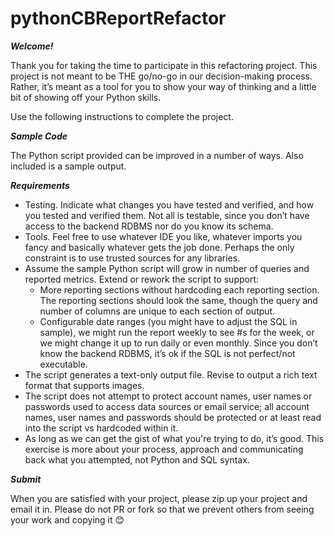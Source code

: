 # pythonCBReportRefactor

***Welcome!***

Thank you for taking the time to participate in this refactoring project.  This project is not meant to be THE go/no-go in our decision-making process.  Rather, it’s meant as a tool for you to show your way of thinking and a little bit of showing off your Python skills.

Use the following instructions to complete the project.  

***Sample Code***

The Python script provided can be improved in a number of ways.  Also included is a sample output.

***Requirements***

- Testing.  Indicate what changes you have tested and verified, and how you tested and verified them.  Not all is testable, since you don’t have access to the backend RDBMS nor do you know its schema.
- Tools.  Feel free to use whatever IDE you like, whatever imports you fancy and basically whatever gets the job done.  Perhaps the only constraint is to use trusted sources for any libraries.
- Assume the sample Python script will grow in number of queries and reported metrics.  Extend or rework the script to support:
  - More reporting sections without hardcoding each reporting section.  The reporting sections should look the same, though the query and number of columns are unique to each section of output.
  - Configurable date ranges (you might have to adjust the SQL in sample), we might run the report weekly to see #s for the week, or we might change it up to run daily or even monthly.   Since you don’t know the backend RDBMS, it’s ok if the SQL is not perfect/not executable.  
- The script generates a text-only output file.  Revise to output a rich text format that supports images.
- The script does not attempt to protect account names, user names or passwords used to access data sources or email service; all account names, user names and passwords should be protected or at least read into the script vs hardcoded within it.
- As long as we can get the gist of what you're trying to do, it’s good.  This exercise is more about your process, approach and communicating back what you attempted, not Python and SQL syntax.

***Submit***

When you are satisfied with your project, please zip up your project and email it in.
Please do not PR or fork so that we prevent others from seeing your work and copying it 😊
